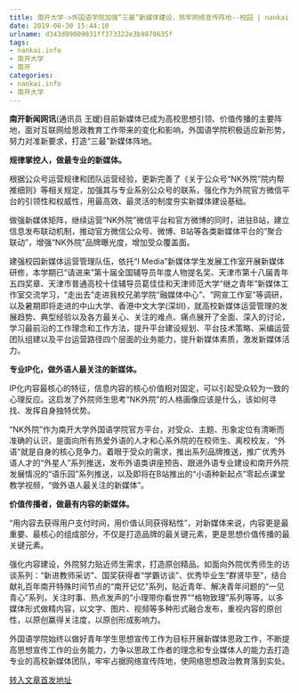 ```yaml
---
title: 南开大学->外国语学院加强“三最”新媒体建设，筑牢网络宣传阵地--校园 | nankai.info
date: 2019-06-30 15:44:10
urlname: d343d99009031ff373322e3b9870635f
tags: 
- nankai.info
- 南开大学
- 南开
categories:
- nankai.info
- 南开大学
---
```



**南开新闻网讯**(通讯员 王嫒)目前新媒体已成为高校思想引领、价值传播的主要阵地，面对互联网给思政教育工作带来的变化和影响，外国语学院积极适应新形势，努力对准新要求，打造“三最”新媒体阵地。

**规律掌控人，做最专业的新媒体。**

根据公众号运营规律和团队运营经验，更新完善了《关于公众号“NK外院”院内帮推细则》等相关规定，加强其与专业系别公众号的联系，强化作为外院官方微信平台的引领性和权威性，用最高效、最灵活的制度夯实新媒体建设基础。

做强新媒体矩阵，继续运营“NK外院”微信平台和官方微博的同时，进驻B站，建立信息发布联动机制，推动官方微信公众号、微博、B站等各类新媒体平台的“聚合联动”，增强“NK外院”品牌曝光度，增加受众覆盖面。

建强校园新媒体运营管理队伍，依托“I Media”新媒体学生发展工作室开展新媒体研修，本学期已“请进来”第十届全国辅导员年度人物提名奖、天津市第十八届青年五四奖章、天津市普通高校十佳辅导员葛佳佳和天津师范大学“继之青年”新媒体工作室交流学习，“走出去”走进我校兄弟学院“融媒体中心”、“网宣工作室”等调研，以及暑期即将走进的中山大学、香港中文大学(深圳)，就高校新媒体运营管理的发展趋势、典型经验以及各方最关心、关注的难点、痛点展开了全面、深入的讨论，学习最前沿的工作理念和工作方法，提升平台建设规划、平台技术策略、采编运营团队组建以及平台运营路径四个层面的业务能力，提升新媒体素质，激发新媒体活力。

**专业IP化，做外语人最关注的新媒体。**

IP化内容最核心的特征，信息内容的核心价值相对固定，可以引起受众较为一致的心理反应。这启发了外院师生思考“NK外院”的人格画像应该是什么，该如何寻找、发挥自身独特优势。

“NK外院”作为南开大学外国语学院官方平台，对受众、主题、形象定位有清晰而准确的认识，是面向所有热爱外语的人才和心系外院的在校师生、离校校友，“外语”就是自身的核心竞争力。着眼于受众的需求，推出系列品牌推送，推广优秀外语人才的“外星人”系列推送，发布外语类讲座预告、跟进外语专业建设和南开外院发展情况的“语乐园”系列推送，以及即将在B站推出的“小语种新起点”零起点课堂教学视频，“做外语人最关注的新媒体”。

**价值传播者，做最有内容的新媒体。**

“用内容去获得用户支付时间，用价值认同获得粘性”，对新媒体来说，内容更是最重要、最核心的组成部分，不仅是打造品牌的最关键元素，更是思想价值传播的最关键元素。

强化内容建设，外院努力贴近师生需求，打造原创精品。如面向外院优秀师生的访谈系列：“新进教师采访”、国奖获得者“学霸访谈”、优秀毕业生“群贤毕至”，结合献礼百年南开特殊时间节点的“南开记忆”系列，贴近青年、解决青年问题的“一见青心”系列，关注时事、热点发声的“小理带你看世界”“格物致理”系列等等。以多媒体形式做精内容，以文字、图片、视频等多种形式融合发布，重视内容的原创性，以原创赢得关注度，以原创形成影响力。

外国语学院始终以做好青年学生思想宣传工作为目标开展新媒体思政工作，不断提高思想宣传工作的业务能力，力争以思政工作者的理念和专业媒体人的能力去打造专业的高校新媒体团队，牢牢占据网络宣传阵地，使网络思想政治教育落到实处。





[转入文章首发地址](http://news.nankai.edu.cn/qqxy/system/2019/06/30/000460934.shtml)